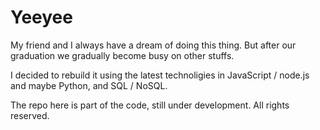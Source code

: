 # Yeeyee

My friend and I always have a dream of doing this thing. But after our graduation we gradually become busy on other stuffs.

I decided to rebuild it using the latest technoligies in JavaScript / node.js and maybe Python, and SQL / NoSQL.

The repo here is part of the code, still under development. All rights reserved.
